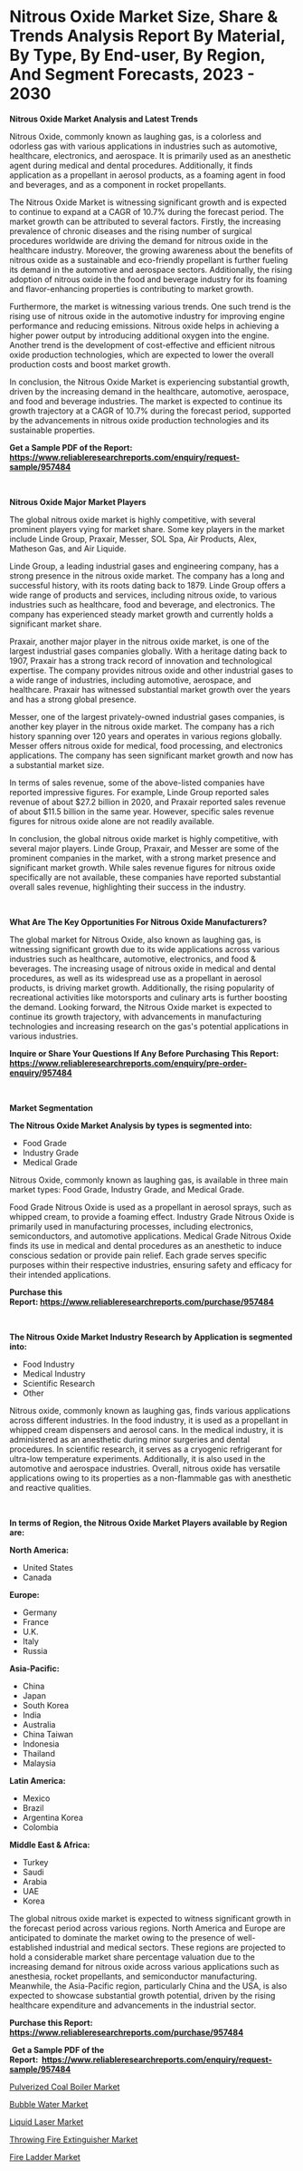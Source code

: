 <p><h1>Nitrous Oxide Market Size, Share & Trends Analysis Report By Material, By Type, By End-user, By Region, And Segment Forecasts, 2023 - 2030</h1></p><p><strong>Nitrous Oxide Market Analysis and Latest Trends</strong></p>
<p><p>Nitrous Oxide, commonly known as laughing gas, is a colorless and odorless gas with various applications in industries such as automotive, healthcare, electronics, and aerospace. It is primarily used as an anesthetic agent during medical and dental procedures. Additionally, it finds application as a propellant in aerosol products, as a foaming agent in food and beverages, and as a component in rocket propellants.</p><p>The Nitrous Oxide Market is witnessing significant growth and is expected to continue to expand at a CAGR of 10.7% during the forecast period. The market growth can be attributed to several factors. Firstly, the increasing prevalence of chronic diseases and the rising number of surgical procedures worldwide are driving the demand for nitrous oxide in the healthcare industry. Moreover, the growing awareness about the benefits of nitrous oxide as a sustainable and eco-friendly propellant is further fueling its demand in the automotive and aerospace sectors. Additionally, the rising adoption of nitrous oxide in the food and beverage industry for its foaming and flavor-enhancing properties is contributing to market growth.</p><p>Furthermore, the market is witnessing various trends. One such trend is the rising use of nitrous oxide in the automotive industry for improving engine performance and reducing emissions. Nitrous oxide helps in achieving a higher power output by introducing additional oxygen into the engine. Another trend is the development of cost-effective and efficient nitrous oxide production technologies, which are expected to lower the overall production costs and boost market growth.</p><p>In conclusion, the Nitrous Oxide Market is experiencing substantial growth, driven by the increasing demand in the healthcare, automotive, aerospace, and food and beverage industries. The market is expected to continue its growth trajectory at a CAGR of 10.7% during the forecast period, supported by the advancements in nitrous oxide production technologies and its sustainable properties.</p></p>
<p><strong>Get a Sample PDF of the Report:&nbsp; <a href="https://www.reliableresearchreports.com/enquiry/request-sample/957484">https://www.reliableresearchreports.com/enquiry/request-sample/957484</a></strong></p>
<p>&nbsp;</p>
<p><strong>Nitrous Oxide Major Market Players</strong></p>
<p><p>The global nitrous oxide market is highly competitive, with several prominent players vying for market share. Some key players in the market include Linde Group, Praxair, Messer, SOL Spa, Air Products, Alex, Matheson Gas, and Air Liquide.</p><p>Linde Group, a leading industrial gases and engineering company, has a strong presence in the nitrous oxide market. The company has a long and successful history, with its roots dating back to 1879. Linde Group offers a wide range of products and services, including nitrous oxide, to various industries such as healthcare, food and beverage, and electronics. The company has experienced steady market growth and currently holds a significant market share.</p><p>Praxair, another major player in the nitrous oxide market, is one of the largest industrial gases companies globally. With a heritage dating back to 1907, Praxair has a strong track record of innovation and technological expertise. The company provides nitrous oxide and other industrial gases to a wide range of industries, including automotive, aerospace, and healthcare. Praxair has witnessed substantial market growth over the years and has a strong global presence.</p><p>Messer, one of the largest privately-owned industrial gases companies, is another key player in the nitrous oxide market. The company has a rich history spanning over 120 years and operates in various regions globally. Messer offers nitrous oxide for medical, food processing, and electronics applications. The company has seen significant market growth and now has a substantial market size.</p><p>In terms of sales revenue, some of the above-listed companies have reported impressive figures. For example, Linde Group reported sales revenue of about $27.2 billion in 2020, and Praxair reported sales revenue of about $11.5 billion in the same year. However, specific sales revenue figures for nitrous oxide alone are not readily available.</p><p>In conclusion, the global nitrous oxide market is highly competitive, with several major players. Linde Group, Praxair, and Messer are some of the prominent companies in the market, with a strong market presence and significant market growth. While sales revenue figures for nitrous oxide specifically are not available, these companies have reported substantial overall sales revenue, highlighting their success in the industry.</p></p>
<p>&nbsp;</p>
<p><strong>What Are The Key Opportunities For Nitrous Oxide Manufacturers?</strong></p>
<p><p>The global market for Nitrous Oxide, also known as laughing gas, is witnessing significant growth due to its wide applications across various industries such as healthcare, automotive, electronics, and food & beverages. The increasing usage of nitrous oxide in medical and dental procedures, as well as its widespread use as a propellant in aerosol products, is driving market growth. Additionally, the rising popularity of recreational activities like motorsports and culinary arts is further boosting the demand. Looking forward, the Nitrous Oxide market is expected to continue its growth trajectory, with advancements in manufacturing technologies and increasing research on the gas's potential applications in various industries.</p></p>
<p><strong>Inquire or Share Your Questions If Any Before Purchasing This Report: <a href="https://www.reliableresearchreports.com/enquiry/pre-order-enquiry/957484">https://www.reliableresearchreports.com/enquiry/pre-order-enquiry/957484</a></strong></p>
<p>&nbsp;</p>
<p><strong>Market Segmentation</strong></p>
<p><strong>The Nitrous Oxide Market Analysis by types is segmented into:</strong></p>
<p><ul><li>Food Grade</li><li>Industry Grade</li><li>Medical Grade</li></ul></p>
<p><p>Nitrous Oxide, commonly known as laughing gas, is available in three main market types: Food Grade, Industry Grade, and Medical Grade. </p><p>Food Grade Nitrous Oxide is used as a propellant in aerosol sprays, such as whipped cream, to provide a foaming effect. Industry Grade Nitrous Oxide is primarily used in manufacturing processes, including electronics, semiconductors, and automotive applications. Medical Grade Nitrous Oxide finds its use in medical and dental procedures as an anesthetic to induce conscious sedation or provide pain relief. Each grade serves specific purposes within their respective industries, ensuring safety and efficacy for their intended applications.</p></p>
<p><strong>Purchase this Report:&nbsp;<a href="https://www.reliableresearchreports.com/purchase/957484">https://www.reliableresearchreports.com/purchase/957484</a></strong></p>
<p>&nbsp;</p>
<p><strong>The Nitrous Oxide Market Industry Research by Application is segmented into:</strong></p>
<p><ul><li>Food Industry</li><li>Medical Industry</li><li>Scientific Research</li><li>Other</li></ul></p>
<p><p>Nitrous oxide, commonly known as laughing gas, finds various applications across different industries. In the food industry, it is used as a propellant in whipped cream dispensers and aerosol cans. In the medical industry, it is administered as an anesthetic during minor surgeries and dental procedures. In scientific research, it serves as a cryogenic refrigerant for ultra-low temperature experiments. Additionally, it is also used in the automotive and aerospace industries. Overall, nitrous oxide has versatile applications owing to its properties as a non-flammable gas with anesthetic and reactive qualities.</p></p>
<p>&nbsp;</p>
<p><strong>In terms of Region, the Nitrous Oxide Market Players available by Region are:</strong></p>
<p>
    <p> <strong> North America: </strong>
        <ul>
            <li>United States</li>
            <li>Canada</li>
        </ul>
        </p> 
    <p> <strong> Europe: </strong>
        <ul>
            <li>Germany</li>
            <li>France</li>
            <li>U.K.</li>
            <li>Italy</li>
            <li>Russia</li>
        </ul>
        </p> 
    <p> <strong> Asia-Pacific: </strong>
        <ul>
            <li>China</li>
            <li>Japan</li>
            <li>South Korea</li>
            <li>India</li>
            <li>Australia</li>
            <li>China Taiwan</li>
            <li>Indonesia</li>
            <li>Thailand</li>
            <li>Malaysia</li>
        </ul>
        </p> 
    <p> <strong> Latin America: </strong>
        <ul>
            <li>Mexico</li>
            <li>Brazil</li>
            <li>Argentina Korea</li>
            <li>Colombia</li>
        </ul>
        </p> 
    <p> <strong> Middle East & Africa: </strong>
        <ul>
            <li>Turkey</li>
            <li>Saudi</li>
            <li>Arabia</li>
            <li>UAE</li>
            <li>Korea</li>
        </ul>
    </p>
    </p>
<p><p>The global nitrous oxide market is expected to witness significant growth in the forecast period across various regions. North America and Europe are anticipated to dominate the market owing to the presence of well-established industrial and medical sectors. These regions are projected to hold a considerable market share percentage valuation due to the increasing demand for nitrous oxide across various applications such as anesthesia, rocket propellants, and semiconductor manufacturing. Meanwhile, the Asia-Pacific region, particularly China and the USA, is also expected to showcase substantial growth potential, driven by the rising healthcare expenditure and advancements in the industrial sector.</p></p>
<p><strong>Purchase this Report: <a href="https://www.reliableresearchreports.com/purchase/957484">https://www.reliableresearchreports.com/purchase/957484</a></strong></p>
<p>&nbsp;<strong>Get a Sample PDF of the Report:&nbsp;&nbsp;<a href="https://www.reliableresearchreports.com/enquiry/request-sample/957484">https://www.reliableresearchreports.com/enquiry/request-sample/957484</a></strong></p>
<p><strong></strong></p>
<p><p><a href="https://medium.com/@kellielakin_97357/pulverized-coal-boiler-market-competitive-analysis-market-trends-and-forecast-to-2030-7344d946cdd6">Pulverized Coal Boiler Market</a></p><p><a href="https://medium.com/@pinkierau1998/analyzing-bubble-water-market-global-industry-perspective-and-forecast-2023-to-2030-c4f24e6510f4">Bubble Water Market</a></p><p><a href="https://medium.com/@irmaabshire/analyzing-liquid-laser-market-global-industry-perspective-and-forecast-2023-to-2030-d85145113fb7">Liquid Laser Market</a></p><p><a href="https://medium.com/@jaydonhyatt2023/throwing-fire-extinguisher-market-size-market-outlook-and-market-forecast-2023-to-2030-45373c974981">Throwing Fire Extinguisher Market</a></p><p><a href="https://medium.com/@juananienow/fire-ladder-nbsp-market-focuses-on-market-share-size-and-projected-forecast-till-2030-6abc2a3f2261">Fire Ladder Market</a></p></p>